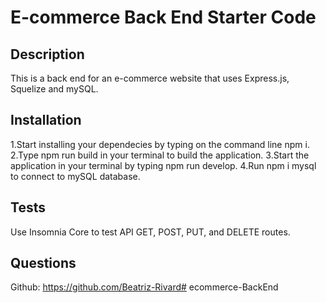 # E-commerce Back End Starter Code

## Description
This is a back end for an e-commerce website that uses Express.js, Squelize and mySQL.

## Installation
1.Start installing your dependecies by typing on the command line npm i.
2.Type npm run build in your terminal to build the application.
3.Start the application in your terminal by typing npm run develop.
4.Run npm i mysql to connect to mySQL database.

## Tests
Use Insomnia Core to test API GET, POST, PUT, and DELETE routes.

## Questions
Github: https://github.com/Beatriz-Rivard# ecommerce-BackEnd
